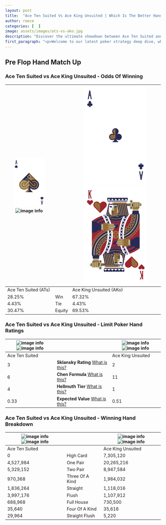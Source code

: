 ```yaml
---
layout: post
title:  "Ace Ten Suited Vs Ace King Unsuited | Which Is The Better Hand In Poker? A Complete Guide"
author: reece
categories: [  ]
image: assets/images/ats-vs-ako.jpg
description: "Discover the ultimate showdown between Ace Ten Suited and Ace King Unsuited in poker! Uncover the odds, strategies, and scenarios where one hand triumphs over the other. Get ready to up your poker game with this thrilling analysis."
first_paragraph: "<p>Welcome to our latest poker strategy deep dive, where we're pitting two distinct hands against each other in a high-stakes showdown: Ace Ten Suited vs Ace King Unsuited.</p><p>In the dynamic world of poker, every decision counts, and knowing which hand holds the upper hand is key to your success at the table.</p><p>In this article, we'll dissect these two hands, explore the scenarios where one dominates the other, and equip you with the knowledge to make strategic choices that can tip the odds in your favor.</p><p>Get ready to unravel the intriguing dynamics of these poker hands and elevate your game to new heights.</p>"
---
```




[comment]: # (sp0)

## Pre Flop Hand Match Up

<div class="table hand-ratings" markdown="1"> 



### Ace Ten Suited vs Ace King Unsuited - Odds Of Winning


    
| ![image info](assets/images/hand1/a.png) ![image info](assets/images/hand1/ts.png) |  | ![image info](assets/images/hand2/a.png) ![image info](assets/images/hand2/ko.png) |
| -------- | -------- | -------- |
| Ace Ten Suited (ATs) |  | Ace King Unsuited (AKo) |
| 28.25% | Win | 67.32% |
| 4.43% | Tie | 4.43% |
| 30.47% | Equity | 69.53% |




[comment]: # (sp1)



### Ace Ten Suited vs Ace King Unsuited - Limit Poker Hand Ratings


    
| ![image info](https://www.riverpairs.com/assets/images/hand1/a.png) ![image info](https://www.riverpairs.com/assets/images/hand1/ts.png) |  | ![image info](https://www.riverpairs.com/assets/images/hand2/a.png) ![image info](https://www.riverpairs.com/assets/images/hand2/ko.png) |
| -------- | -------- | -------- |
| Ace Ten Suited |  | Ace King Unsuited |
| 3 | **Sklansky Rating** [What is this?](/sklansky-rating-explained) | 2 |
| 6 | **Chen Formula** [What is this?](/chen-formula-explained) | 11 |
| 4 | **Hellmuth Tier** [What is this?](/Hellmuth-tier-explained) | 1 |
| 0.33 | **Expected Value** [What is this?](/expected-value-explained) | 0.51 |




[comment]: # (sp2)



### Ace Ten Suited vs Ace King Unsuited - Winning Hand Breakdown


    
| ![image info](https://www.riverpairs.com/assets/images/hand1/a.png) ![image info](https://www.riverpairs.com/assets/images/hand1/ts.png) |  | ![image info](https://www.riverpairs.com/assets/images/hand2/a.png) ![image info](https://www.riverpairs.com/assets/images/hand2/ko.png) |
| -------- | -------- | -------- |
| Ace Ten Suited |  | Ace King Unsuited |
| 0 | High Card | 7,305,120 |
| 4,527,984 | One Pair | 20,265,216 |
| 5,329,152 | Two Pair | 8,947,584 |
| 970,368 | Three Of A Kind | 1,984,032 |
| 1,836,264 | Straight | 1,118,016 |
| 3,997,176 | Flush | 1,107,912 |
| 688,968 | Full House | 730,500 |
| 35,640 | Four Of A Kind | 35,616 |
| 29,964 | Straight Flush | 5,220 |




[comment]: # (sp3)



</div>

[comment]: # (sp4)



[comment]: # (sp5)

